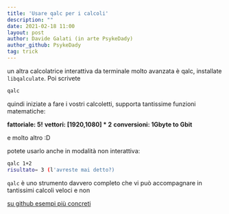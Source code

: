 ```yaml
---
title: 'Usare qalc per i calcoli'
description: ""
date: 2021-02-18 11:00
layout: post
author: Davide Galati (in arte PsykeDady)
author_github: PsykeDady
tag: trick
---
```


un altra calcolatrice interattiva da terminale molto avanzata è qalc, installate `libqalculate`. Poi scrivete 
```bash
qalc  
```
quindi iniziate a fare i vostri calcoletti, supporta tantissime funzioni matematiche:

**fattoriale: 5!**
**vettori: [1920,1080] * 2**
**conversioni: 1Gbyte to Gbit**

e molto altro :D  

potete usarlo anche in modalità non interattiva:
```bash
qalc 1+2
risultato= 3 (l'avreste mai detto?)
```

`qalc` è uno strumento davvero completo che vi può accompagnare in tantissimi calcoli veloci e non

[su github esempi più concreti](https://github.com/Qalculate/libqalculate)
